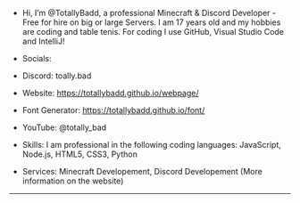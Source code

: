 -  Hi, I’m @TotallyBadd, a professional Minecraft & Discord Developer - Free for hire on big or large Servers. I am 17 years old and my hobbies are coding and table tenis.  For coding I use GitHub, Visual Studio Code and IntelliJ!
  
- Socials:
- Discord: toally.bad
- Website: https://totallybadd.github.io/webpage/
- Font Generator: https://totallybadd.github.io/font/
- YouTube: @totally_bad

- Skills:
I am professional in the following coding languages: 
JavaScript, Node.js, HTML5, CSS3, Python

- Services:
Minecraft Developement, Discord Developement (More information on the website)
--------------------------------------------------------------------------------------------------------------------------------------------------------------------------------------------------------------------------------------
